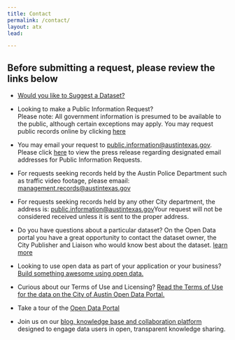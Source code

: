```yaml
---
title: Contact
permalink: /contact/
layout: atx
lead:

---
```


## Before submitting a request, please review the links below  

- <a href="https://data.austintexas.gov/nominate">Would you like to Suggest a Dataset?</a>

- Looking to make a Public Information Request? <br>
Please note: All government information is presumed to be available to the public, although certain exceptions may apply.
You may request public records online by clicking <a href="http://austintexas.gov/public-information-request">here</a>

- You may email your request to <a href="mailto:public.information@austintexas.gov">public.information@austintexas.gov</a>.&nbsp; Please click <a href="http://us5.campaign-archive2.com/?u=1861810ce1dca1a4c1673747c&amp;id=901a15eb83&amp;e=b622560030">here</a> to view the press release regarding designated email addresses for Public Information Requests.

- For requests seeking records held by the Austin Police Department such as traffic video footage, please emaail: <a href="mailto:management.records@austintexas.gov">management.records@austintexas.gov</a>

- For requests seeking records held by any other City department, the address is:  <a href="mailto:public.information@austintexas.gov">public.information@austintexas.gov</a>Your request will not be considered received unless it is sent to the proper address.

- Do you have questions about a particular dataset?
 On the Open Data portal you have a great opportunity to contact the dataset owner, the City Publisher and Liaison who would know best about the dataset. <a href="{{ site.baseurl }}/start/#how-to-contact-a-dataset-owner/">learn more</a>

- Looking to use open data as part of your application or your business? <a href="https://dev.socrata.com">Build something awesome using open data.</a>

- Curious about our Terms of Use and Licensing? <a href="https://austintexas.gov/page/city-austin-open-data-terms-use">Read the Terms of Use for the data on the City of Austin Open Data Portal.</a>

- Take a tour of the <a href="https://data.austintexas.gov">Open Data Portal</a>

- Join us on our <a href="https://opendata.bloomfire.com"> blog, knowledge base and collaboration platform</a> designed to engage data users in open, transparent knowledge sharing.

<script src="https://cityofaustin.seamlessdocs.com/s/b4fdc9ea151b57cdc1c245c24583a2ca/embed/iframe"></script>
